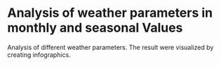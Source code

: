 # Analysis of weather parameters in monthly and seasonal Values

Analysis of different weather parameters. The result were visualized by creating infographics.



